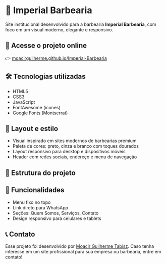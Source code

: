 # 💈 Imperial Barbearia

Site institucional desenvolvido para a barbearia **Imperial Barbearia**, com foco em um visual moderno, elegante e responsivo.

## 🔗 Acesse o projeto online

👉 [moacirguilherme.github.io/Imperial-Barbearia](https://moacirguilherme.github.io/Imperial-Barbearia)

## 🛠️ Tecnologias utilizadas

- HTML5
- CSS3
- JavaScript
- FontAwesome (ícones)
- Google Fonts (Montserrat)

## 🎨 Layout e estilo

- Visual inspirado em sites modernos de barbearias premium
- Paleta de cores: preto, cinza e branco com toques dourados
- Layout responsivo para desktop e dispositivos móveis
- Header com redes sociais, endereço e menu de navegação

## 📂 Estrutura do projeto


## 🚀 Funcionalidades

- Menu fixo no topo
- Link direto para WhatsApp
- Seções: Quem Somos, Serviços, Contato
- Design responsivo para celulares e tablets

## 📞 Contato

Esse projeto foi desenvolvido por [Moacir Guilherme Tabisz](https://www.linkedin.com/in/moacir-guilherme-tabisz/). 
Caso tenha interesse em um site profissional para sua empresa ou barbearia, entre em contato!

